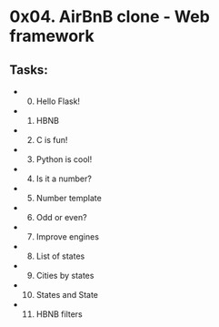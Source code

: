 # 0x04. AirBnB clone - Web framework

## Tasks:
- 0. Hello Flask!
- 1. HBNB
- 2. C is fun!
- 3. Python is cool!
- 4. Is it a number?
- 5. Number template
- 6. Odd or even?
- 7. Improve engines
- 8. List of states
- 9. Cities by states
- 10. States and State
- 11. HBNB filters
